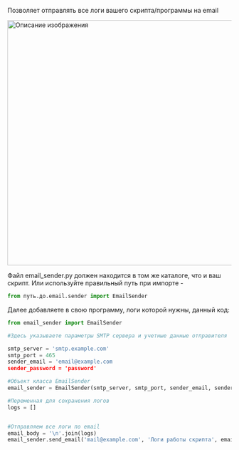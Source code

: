 Позволяет отправлять все логи вашего скрипта/программы на email

<img src="https://github.com/Esspiritus/email_sender/assets/164971431/fdee3f1b-191f-4fe8-bd84-ff0b1648704c" alt="Описание изображения" style="width: 700px; height: 550px;">



Файл email_sender.py должен находится в том же каталоге, что и ваш скрипт.
Или используйте правильный путь при импорте - 
```python
from путь.до.email.sender import EmailSender
```
Далее добавляете в свою программу, логи которой нужны, данный код:

```python
from email_sender import EmailSender

#Здесь указываете параметры SMTP сервера и учетные данные отправителя

smtp_server = 'smtp.example.com'
smtp_port = 465
sender_email = 'email@example.com
sender_password = 'password'

#Объект класса EmailSender
email_sender = EmailSender(smtp_server, smtp_port, sender_email, sender_password)

#Переменная для сохранения логов
logs = []


#Отправляем все логи по email
email_body = '\n'.join(logs)
email_sender.send_email('mail@example.com', 'Логи работы скрипта', email_body)
```
